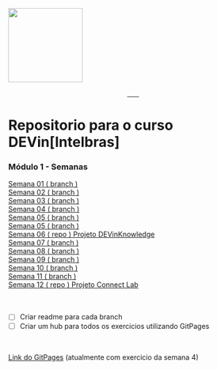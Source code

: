 <img src="https://devinhouse.tech/wp-content/uploads/sites/2/2021/12/logo-dev-in-01.png" alt="" style="width: auto; height: 150px;">

  <p align="center">
    <a href="">
      <img src="https://img.shields.io/badge/HTML-239120?style=for-the-badge&logo=html5&logoColor=white" alt="">
    </a>
    <a href="">
      <img src="https://img.shields.io/badge/CSS-239120?&style=for-the-badge&logo=css3&logoColor=white" alt="">
    </a>
    <a href="">
      <img src="https://img.shields.io/badge/JavaScript-F7DF1E?style=for-the-badge&logo=javascript&logoColor=black" alt="">
    </a>    
    <a href="">
      <img src="https://img.shields.io/badge/React-20232A?style=for-the-badge&logo=react&logoColor=61DAFB" alt="">
    </a> 
    <a href="">
      <img src="https://img.shields.io/badge/styled--components-DB7093?style=for-the-badge&logo=styled-components&logoColor=white" alt="">
    </a>    
    <a href="">
      <img src="https://img.shields.io/badge/node.js-6DA55F?style=for-the-badge&logo=node.js&logoColor=white" alt="">
    </a>    
    <a href="">
      <img src="https://img.shields.io/badge/nestjs-%23E0234E.svg?style=for-the-badge&logo=nestjs&logoColor=white" alt="">
    </a>
  </p>
<h1>Repositorio para o curso DEVin[Intelbras]</h1>

<h3> Módulo 1 - Semanas </h3>
<a href="https://github.com/Matheusvicentesn/DEVinHouse/tree/semana01">Semana 01 ( branch ) </a><br>
<a href="https://github.com/Matheusvicentesn/DEVinHouse/tree/Semana02">Semana 02 ( branch ) </a><br>
<a href="https://github.com/Matheusvicentesn/DEVinHouse/tree/semana03">Semana 03 ( branch ) </a><br>
<a href="https://github.com/Matheusvicentesn/DEVinHouse/tree/semana04">Semana 04 ( branch ) </a><br>
<a href="https://github.com/Matheusvicentesn/DEVinHouse/tree/semana05">Semana 05 ( branch ) </a><br>
<a href="https://github.com/Matheusvicentesn/DEVinHouse/tree/semana05">Semana 05 ( branch ) </a><br>
<a href="https://github.com/Matheusvicentesn/DEVinKnowledge">Semana 06 ( repo ) Projeto DEVinKnowledge</a><br>
<a href="https://github.com/Matheusvicentesn/DEVinHouse/tree/semana07">Semana 07 ( branch ) </a><br>
<a href="https://github.com/Matheusvicentesn/DEVinHouse/tree/semana08">Semana 08 ( branch ) </a><br>
<a href="https://github.com/Matheusvicentesn/DEVinHouse/tree/semana09">Semana 09 ( branch ) </a><br>
<a href="https://github.com/Matheusvicentesn/DEVinHouse/tree/semana10">Semana 10 ( branch ) </a><br>
<a href="https://github.com/Matheusvicentesn/DEVinHouse/tree/Semana11">Semana 11 ( branch ) </a><br>
<a href="#">Semana 12 ( repo ) Projeto Connect Lab</a><br>

<br>
<br>

- [ ] Criar readme para cada branch
- [ ] Criar um hub para todos os exercicios utilizando GitPages

<br>
<p><a href="https://matheusvicentesn.github.io/DEVinHouse/">Link do GitPages</a> (atualmente com exercicio da semana 4)</p>
